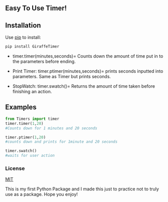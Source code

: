 
## Easy To Use Timer!

## Installation

Use [pip](https://pypi.org/project/GiraffeTimer/) to install:
```bash
pip install GiraffeTimer
```





- timer.timer(minutes,seconds)= Counts down the amount of time put in to the parameters before ending.

- Print Timer: timer.ptimer(minutes,seconds)= prints seconds inputted into parameters. Same as Timer but prints seconds.

- StopWatch: timer.swatch()= Returns the amount of time taken before finishing an action.

## Examples
```python
from Timers import timer
timer.timer(1,20)
#Counts down for 1 minutes and 20 seconds

timer.ptimer(1,20)
#counts down and prints for 1minute and 20 seconds

timer.swatch()
#waits for user action
```

### License
[MIT](https://choosealicense.com/licenses/mit/)


This is my first Python Package and I made this just to practice not to truly use as a package. Hope you enjoy!
